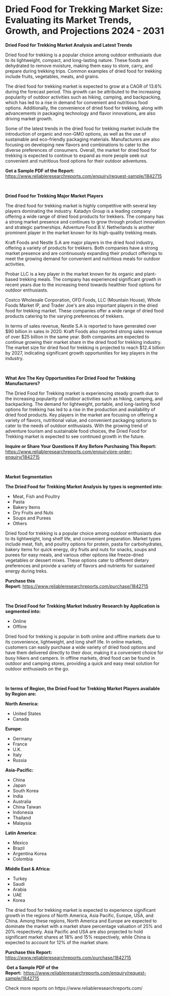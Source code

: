 <p><h1>Dried Food for Trekking Market Size: Evaluating its Market Trends, Growth, and Projections 2024 - 2031</h1></p><p><strong>Dried Food for Trekking Market Analysis and Latest Trends</strong></p>
<p><p>Dried food for trekking is a popular choice among outdoor enthusiasts due to its lightweight, compact, and long-lasting nature. These foods are dehydrated to remove moisture, making them easy to store, carry, and prepare during trekking trips. Common examples of dried food for trekking include fruits, vegetables, meats, and grains.</p><p>The dried food for trekking market is expected to grow at a CAGR of 13.6% during the forecast period. This growth can be attributed to the increasing popularity of outdoor activities such as hiking, camping, and backpacking, which has led to a rise in demand for convenient and nutritious food options. Additionally, the convenience of dried food for trekking, along with advancements in packaging technology and flavor innovations, are also driving market growth.</p><p>Some of the latest trends in the dried food for trekking market include the introduction of organic and non-GMO options, as well as the use of sustainable and eco-friendly packaging materials. Manufacturers are also focusing on developing new flavors and combinations to cater to the diverse preferences of consumers. Overall, the market for dried food for trekking is expected to continue to expand as more people seek out convenient and nutritious food options for their outdoor adventures.</p></p>
<p><strong>Get a Sample PDF of the Report:&nbsp;</strong> <a href="https://www.reliableresearchreports.com/enquiry/request-sample/1842715">https://www.reliableresearchreports.com/enquiry/request-sample/1842715</a></p>
<p>&nbsp;</p>
<p><strong>Dried Food for Trekking Major Market Players</strong></p>
<p><p>The dried food for trekking market is highly competitive with several key players dominating the industry. Katadyn Group is a leading company offering a wide range of dried food products for trekkers. The company has a strong market presence and continues to grow through product innovation and strategic partnerships. Adventure Food B.V. Netherlands is another prominent player in the market known for its high-quality trekking meals.</p><p>Kraft Foods and Nestle S.A are major players in the dried food industry, offering a variety of products for trekkers. Both companies have a strong market presence and are continuously expanding their product offerings to meet the growing demand for convenient and nutritious meals for outdoor activities.</p><p>Probar LLC is a key player in the market known for its organic and plant-based trekking meals. The company has experienced significant growth in recent years due to the increasing trend towards healthier food options for outdoor enthusiasts.</p><p>Costco Wholesale Corporation, OFD Foods, LLC (Mountain House), Whole Foods Market IP, and Trader Joe's are also important players in the dried food for trekking market. These companies offer a wide range of dried food products catering to the varying preferences of trekkers.</p><p>In terms of sales revenue, Nestle S.A is reported to have generated over $90 billion in sales in 2020. Kraft Foods also reported strong sales revenue of over $25 billion in the same year. Both companies are expected to continue growing their market share in the dried food for trekking industry. The market size for dried food for trekking is projected to reach $12.4 billion by 2027, indicating significant growth opportunities for key players in the industry.</p></p>
<p>&nbsp;</p>
<p><strong>What Are The Key Opportunities For Dried Food for Trekking Manufacturers?</strong></p>
<p><p>The Dried Food for Trekking market is experiencing steady growth due to the increasing popularity of outdoor activities such as hiking, camping, and backpacking. The demand for lightweight, portable, and long-lasting food options for trekking has led to a rise in the production and availability of dried food products. Key players in the market are focusing on offering a variety of flavors, nutritional value, and convenient packaging options to cater to the needs of outdoor enthusiasts. With the growing trend of adventure tourism and sustainable food choices, the Dried Food for Trekking market is expected to see continued growth in the future.</p></p>
<p><strong>Inquire or Share Your Questions If Any Before Purchasing This Report:</strong> <a href="https://www.reliableresearchreports.com/enquiry/pre-order-enquiry/1842715">https://www.reliableresearchreports.com/enquiry/pre-order-enquiry/1842715</a></p>
<p>&nbsp;</p>
<p><strong>Market Segmentation</strong></p>
<p><strong>The Dried Food for Trekking Market Analysis by types is segmented into:</strong></p>
<p><ul><li>Meat, Fish and Poultry</li><li>Pasta</li><li>Bakery Items</li><li>Dry Fruits and Nuts</li><li>Soups and Purees</li><li>Others</li></ul></p>
<p><p>Dried food for trekking is a popular choice among outdoor enthusiasts due to its lightweight, long shelf life, and convenient preparation. Market types include meat, fish, and poultry options for protein, pasta for carbohydrates, bakery items for quick energy, dry fruits and nuts for snacks, soups and purees for easy meals, and various other options like freeze-dried vegetables or dessert mixes. These options cater to different dietary preferences and provide a variety of flavors and nutrients for sustained energy during treks.</p></p>
<p><strong>Purchase this Report:&nbsp;</strong><a href="https://www.reliableresearchreports.com/purchase/1842715">https://www.reliableresearchreports.com/purchase/1842715</a></p>
<p>&nbsp;</p>
<p><strong>The Dried Food for Trekking Market Industry Research by Application is segmented into:</strong></p>
<p><ul><li>Online</li><li>Offline</li></ul></p>
<p><p>Dried food for trekking is popular in both online and offline markets due to its convenience, lightweight, and long shelf life. In online markets, customers can easily purchase a wide variety of dried food options and have them delivered directly to their door, making it a convenient choice for busy hikers and campers. In offline markets, dried food can be found in outdoor and camping stores, providing a quick and easy meal solution for outdoor enthusiasts on the go.</p></p>
<p>&nbsp;</p>
<p><strong>In terms of Region, the Dried Food for Trekking Market Players available by Region are:</strong></p>
<p>
    <p> <strong> North America: </strong>
        <ul>
            <li>United States</li>
            <li>Canada</li>
        </ul>
        </p> 
    <p> <strong> Europe: </strong>
        <ul>
            <li>Germany</li>
            <li>France</li>
            <li>U.K.</li>
            <li>Italy</li>
            <li>Russia</li>
        </ul>
        </p> 
    <p> <strong> Asia-Pacific: </strong>
        <ul>
            <li>China</li>
            <li>Japan</li>
            <li>South Korea</li>
            <li>India</li>
            <li>Australia</li>
            <li>China Taiwan</li>
            <li>Indonesia</li>
            <li>Thailand</li>
            <li>Malaysia</li>
        </ul>
        </p> 
    <p> <strong> Latin America: </strong>
        <ul>
            <li>Mexico</li>
            <li>Brazil</li>
            <li>Argentina Korea</li>
            <li>Colombia</li>
        </ul>
        </p> 
    <p> <strong> Middle East & Africa: </strong>
        <ul>
            <li>Turkey</li>
            <li>Saudi</li>
            <li>Arabia</li>
            <li>UAE</li>
            <li>Korea</li>
        </ul>
    </p>
    </p>
<p><p>The dried food for trekking market is expected to experience significant growth in the regions of North America, Asia Pacific, Europe, USA, and China. Among these regions, North America and Europe are expected to dominate the market with a market share percentage valuation of 25% and 20% respectively. Asia Pacific and USA are also projected to hold significant market shares at 18% and 15% respectively, while China is expected to account for 12% of the market share.</p></p>
<p><strong>Purchase this Report: </strong><a href="https://www.reliableresearchreports.com/purchase/1842715">https://www.reliableresearchreports.com/purchase/1842715</a></p>
<p>&nbsp;<strong>Get a Sample PDF of the Report:&nbsp;&nbsp;</strong><a href="https://www.reliableresearchreports.com/enquiry/request-sample/1842715">https://www.reliableresearchreports.com/enquiry/request-sample/1842715</a></p>
<p><strong></strong></p>
<p>Check more reports on https://www.reliableresearchreports.com/</p>